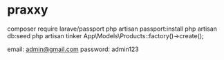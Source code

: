 # praxxy

<!-- BACK END -->
composer require larave/passport
php artisan passport:install
php artisan db:seed
php artisan tinker
    App\Models\Products::factory()->create();
<!-- END -->


<!-- admin account -->
email: admin@gmail.com
password: admin123

<!-- note

 make sure run the side_menu seeders from back end to display the system settings 
 after that add another sidebar depends on menu name
 then add the sidemenu children.

 NOTE: the RoutenNme it depends on the vue router children.
 -->
